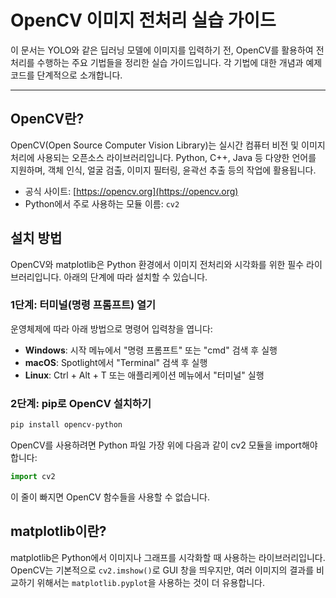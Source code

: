 # OpenCV 이미지 전처리 실습 가이드

이 문서는 YOLO와 같은 딥러닝 모델에 이미지를 입력하기 전, OpenCV를 활용하여 전처리를 수행하는 주요 기법들을 정리한 실습 가이드입니다. 각 기법에 대한 개념과 예제 코드를 단계적으로 소개합니다.

---

## OpenCV란?

OpenCV(Open Source Computer Vision Library)는 실시간 컴퓨터 비전 및 이미지 처리에 사용되는 오픈소스 라이브러리입니다. Python, C++, Java 등 다양한 언어를 지원하며, 객체 인식, 얼굴 검출, 이미지 필터링, 윤곽선 추출 등의 작업에 활용됩니다.

- 공식 사이트: [https://opencv.org](https://opencv.org)
- Python에서 주로 사용하는 모듈 이름: `cv2`

## 설치 방법

OpenCV와 matplotlib은 Python 환경에서 이미지 전처리와 시각화를 위한 필수 라이브러리입니다. 아래의 단계에 따라 설치할 수 있습니다.

### 1단계: 터미널(명령 프롬프트) 열기

운영체제에 따라 아래 방법으로 명령어 입력창을 엽니다:

- **Windows**: 시작 메뉴에서 "명령 프롬프트" 또는 "cmd" 검색 후 실행
- **macOS**: Spotlight에서 "Terminal" 검색 후 실행
- **Linux**: Ctrl + Alt + T 또는 애플리케이션 메뉴에서 "터미널" 실행

### 2단계: pip로 OpenCV 설치하기

```bash
pip install opencv-python
```

OpenCV를 사용하려면 Python 파일 가장 위에 다음과 같이 cv2 모듈을 import해야 합니다:

```python
import cv2
```
이 줄이 빠지면 OpenCV 함수들을 사용할 수 없습니다.


## matplotlib이란?
matplotlib은 Python에서 이미지나 그래프를 시각화할 때 사용하는 라이브러리입니다.
OpenCV는 기본적으로 `cv2.imshow()`로 GUI 창을 띄우지만, 여러 이미지의 결과를 비교하기 위해서는 `matplotlib.pyplot`을 사용하는 것이 더 유용합니다.